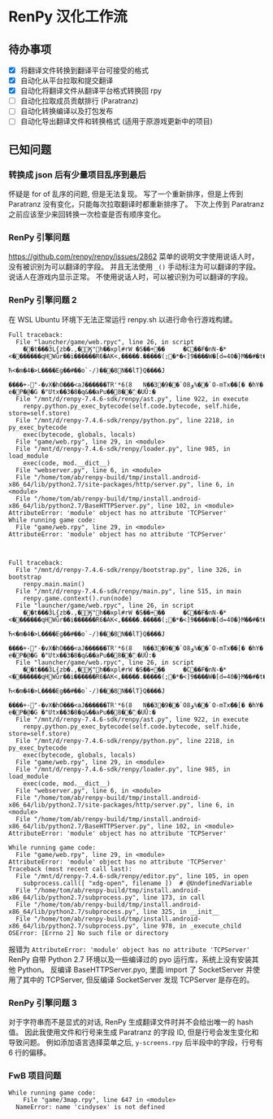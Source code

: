 # RenPy 汉化工作流

## 待办事项

- [x] 将翻译文件转换到翻译平台可接受的格式
- [x] 自动化从平台拉取和提交翻译
- [x] 自动化将翻译文件从翻译平台格式转换回 rpy
- [ ] 自动化拉取成员贡献排行 (Paratranz)
- [ ] 自动化转换编译以及打包发布
- [ ] 自动化导出翻译文件和转换格式 (适用于原游戏更新中的项目)

## 已知问题

### 转换成 json 后有少量项目乱序到最后

怀疑是 for of 乱序的问题, 但是无法复现。
写了一个重新排序，但是上传到 Paratranz 没有变化，只能每次拉取翻译时都重新排序了。
下次上传到 Paratranz 之前应该至少来回转换一次检查是否有顺序变化。

### RenPy 引擎问题

<https://github.com/renpy/renpy/issues/2862>
菜单的说明文字使用说话人时，没有被识别为可以翻译的字段。
并且无法使用 `_()` 手动标注为可以翻译的字段。
说话人在游戏内显示正常。
不使用说话人时，可以被识别为可以翻译的字段。

### RenPy 引擎问题 2

在 WSL Ubuntu 环境下无法正常运行 renpy.sh 以进行命令行游戏构建。

```log
Full traceback:
  File "launcher/game/web.rpyc", line 26, in script
    ��t���ӞL{zb�.,�Ӄ"h��xpl#rW �S��+��     �C��F�nN-�*<�������qHWǖr��i������R6�AK<,�����.�����(;�*�<]9����W�[d=40�}M��#�t�
                                                                                                                                    Ћ<�m�4�>L����Eg��#��o`-/)���8N��lT}Q����J
                                                                                                                                                                               ����+-"-�vX�hO���<aJ������TR'*6(8   N��3�9��`O8و%��`O-mTxު��[� �hY�       e�P�@�G �"Մtx��3�8�q&��aPu��8�͝�߰�UǗ:�
  File "/mnt/d/renpy-7.4.6-sdk/renpy/ast.py", line 922, in execute
    renpy.python.py_exec_bytecode(self.code.bytecode, self.hide, store=self.store)
  File "/mnt/d/renpy-7.4.6-sdk/renpy/python.py", line 2218, in py_exec_bytecode
    exec(bytecode, globals, locals)
  File "game/web.rpy", line 29, in <module>
  File "/mnt/d/renpy-7.4.6-sdk/renpy/loader.py", line 985, in load_module
    exec(code, mod.__dict__)
  File "webserver.py", line 6, in <module>
  File "/home/tom/ab/renpy-build/tmp/install.android-x86_64/lib/python2.7/site-packages/http/server.py", line 6, in <module>
  File "/home/tom/ab/renpy-build/tmp/install.android-x86_64/lib/python2.7/BaseHTTPServer.py", line 102, in <module>
AttributeError: 'module' object has no attribute 'TCPServer'
While running game code:
  File "game/web.rpy", line 29, in <module>
AttributeError: 'module' object has no attribute 'TCPServer'



Full traceback:
  File "/mnt/d/renpy-7.4.6-sdk/renpy/bootstrap.py", line 326, in bootstrap
    renpy.main.main()
  File "/mnt/d/renpy-7.4.6-sdk/renpy/main.py", line 515, in main
    renpy.game.context().run(node)
  File "launcher/game/web.rpyc", line 26, in script
    ��t���ӞL{zb�.,�Ӄ"h��xpl#rW �S��+��     �C��F�nN-�*<�������qHWǖr��i������R6�AK<,�����.�����(;�*�<]9����W�[d=40�}M��#�t�
                                                                                                                                    Ћ<�m�4�>L����Eg��#��o`-/)���8N��lT}Q����J
                                                                                                                                                                               ����+-"-�vX�hO���<aJ������TR'*6(8   N��3�9��`O8و%��`O-mTxު��[� �hY�       e�P�@�G �"Մtx��3�8�q&��aPu��8�͝�߰�UǗ:�
  File "launcher/game/web.rpyc", line 26, in script
    ��t���ӞL{zb�.,�Ӄ"h��xpl#rW �S��+��     �C��F�nN-�*<�������qHWǖr��i������R6�AK<,�����.�����(;�*�<]9����W�[d=40�}M��#�t�
                                                                                                                                    Ћ<�m�4�>L����Eg��#��o`-/)���8N��lT}Q����J
                                                                                                                                                                               ����+-"-�vX�hO���<aJ������TR'*6(8   N��3�9��`O8و%��`O-mTxު��[� �hY�       e�P�@�G �"Մtx��3�8�q&��aPu��8�͝�߰�UǗ:�
  File "/mnt/d/renpy-7.4.6-sdk/renpy/ast.py", line 922, in execute
    renpy.python.py_exec_bytecode(self.code.bytecode, self.hide, store=self.store)
  File "/mnt/d/renpy-7.4.6-sdk/renpy/python.py", line 2218, in py_exec_bytecode
    exec(bytecode, globals, locals)
  File "game/web.rpy", line 29, in <module>
  File "/mnt/d/renpy-7.4.6-sdk/renpy/loader.py", line 985, in load_module
    exec(code, mod.__dict__)
  File "webserver.py", line 6, in <module>
  File "/home/tom/ab/renpy-build/tmp/install.android-x86_64/lib/python2.7/site-packages/http/server.py", line 6, in <module>
  File "/home/tom/ab/renpy-build/tmp/install.android-x86_64/lib/python2.7/BaseHTTPServer.py", line 102, in <module>
AttributeError: 'module' object has no attribute 'TCPServer'

While running game code:
  File "game/web.rpy", line 29, in <module>
AttributeError: 'module' object has no attribute 'TCPServer'
Traceback (most recent call last):
  File "/mnt/d/renpy-7.4.6-sdk/renpy/editor.py", line 105, in open
    subprocess.call([ "xdg-open", filename ])  # @UndefinedVariable
  File "/home/tom/ab/renpy-build/tmp/install.android-x86_64/lib/python2.7/subprocess.py", line 173, in call
  File "/home/tom/ab/renpy-build/tmp/install.android-x86_64/lib/python2.7/subprocess.py", line 325, in __init__
  File "/home/tom/ab/renpy-build/tmp/install.android-x86_64/lib/python2.7/subprocess.py", line 978, in _execute_child
OSError: [Errno 2] No such file or directory
```

报错为 `AttributeError: 'module' object has no attribute 'TCPServer'`
RenPy 自带 Python 2.7 环境以及一些编译过的 pyo 运行库，系统上没有安装其他 Python。
反编译 BaseHTTPServer.pyo, 里面 import 了 SocketServer 并使用了其中的 TCPServer, 但反编译 SocketServer 发现 TCPServer 是存在的。

### RenPy 引擎问题 3

对于字符串而不是显式的对话, RenPy 生成翻译文件时并不会给出唯一的 hash 值。
因此我使用文件和行号来生成 Paratranz 的字段 ID, 但是行号会发生变化和导致问题。
例如添加语言选择菜单之后, `y-screens.rpy` 后半段中的字段，行号有 6 行的偏移。

### FwB 项目问题

```log
While running game code:
    File "game/3map.rpy", line 647 in <module>
  NameError: name 'cindysex' is not defined
```
